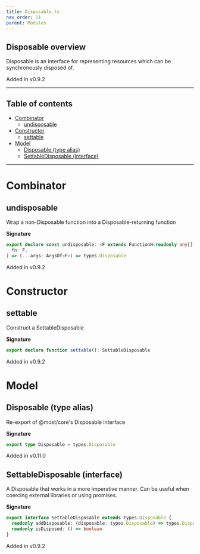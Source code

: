 ```yaml
---
title: Disposable.ts
nav_order: 11
parent: Modules
---
```


## Disposable overview

Disposable is an interface for representing resources which can be synchronously disposed of.

Added in v0.9.2

---

<h2 class="text-delta">Table of contents</h2>

- [Combinator](#combinator)
  - [undisposable](#undisposable)
- [Constructor](#constructor)
  - [settable](#settable)
- [Model](#model)
  - [Disposable (type alias)](#disposable-type-alias)
  - [SettableDisposable (interface)](#settabledisposable-interface)

---

# Combinator

## undisposable

Wrap a non-Disposable function into a Disposable-returning function

**Signature**

```ts
export declare const undisposable: <F extends FunctionN<readonly any[], any>>(
  fn: F,
) => (...args: ArgsOf<F>) => types.Disposable
```

Added in v0.9.2

# Constructor

## settable

Construct a SettableDisposable

**Signature**

```ts
export declare function settable(): SettableDisposable
```

Added in v0.9.2

# Model

## Disposable (type alias)

Re-export of @most/core's Disposable interface

**Signature**

```ts
export type Disposable = types.Disposable
```

Added in v0.11.0

## SettableDisposable (interface)

A Disposable that works in a more imperative manner. Can be useful when coercing external libraries
or using promises.

**Signature**

```ts
export interface SettableDisposable extends types.Disposable {
  readonly addDisposable: (disposable: types.Disposable) => types.Disposable
  readonly isDisposed: () => boolean
}
```

Added in v0.9.2
